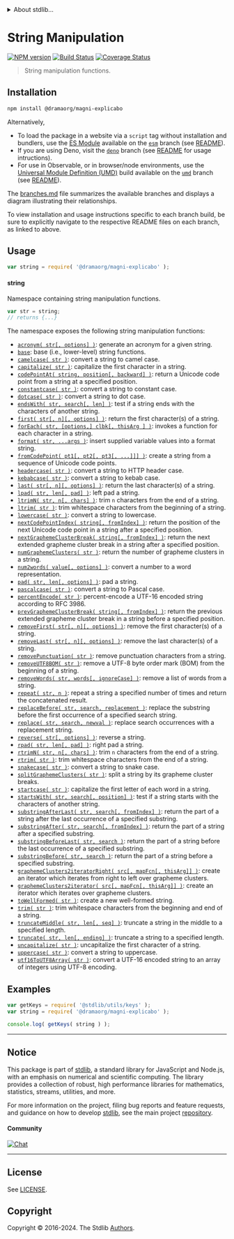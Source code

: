 <!--

@license Apache-2.0

Copyright (c) 2018 The Stdlib Authors.

Licensed under the Apache License, Version 2.0 (the "License");
you may not use this file except in compliance with the License.
You may obtain a copy of the License at

   http://www.apache.org/licenses/LICENSE-2.0

Unless required by applicable law or agreed to in writing, software
distributed under the License is distributed on an "AS IS" BASIS,
WITHOUT WARRANTIES OR CONDITIONS OF ANY KIND, either express or implied.
See the License for the specific language governing permissions and
limitations under the License.

-->


<details>
  <summary>
    About stdlib...
  </summary>
  <p>We believe in a future in which the web is a preferred environment for numerical computation. To help realize this future, we've built stdlib. stdlib is a standard library, with an emphasis on numerical and scientific computation, written in JavaScript (and C) for execution in browsers and in Node.js.</p>
  <p>The library is fully decomposable, being architected in such a way that you can swap out and mix and match APIs and functionality to cater to your exact preferences and use cases.</p>
  <p>When you use stdlib, you can be absolutely certain that you are using the most thorough, rigorous, well-written, studied, documented, tested, measured, and high-quality code out there.</p>
  <p>To join us in bringing numerical computing to the web, get started by checking us out on <a href="https://github.com/stdlib-js/stdlib">GitHub</a>, and please consider <a href="https://opencollective.com/stdlib">financially supporting stdlib</a>. We greatly appreciate your continued support!</p>
</details>

# String Manipulation

[![NPM version][npm-image]][npm-url] [![Build Status][test-image]][test-url] [![Coverage Status][coverage-image]][coverage-url] <!-- [![dependencies][dependencies-image]][dependencies-url] -->

> String manipulation functions.

<section class="installation">

## Installation

```bash
npm install @dramaorg/magni-explicabo
```

Alternatively,

-   To load the package in a website via a `script` tag without installation and bundlers, use the [ES Module][es-module] available on the [`esm`][esm-url] branch (see [README][esm-readme]).
-   If you are using Deno, visit the [`deno`][deno-url] branch (see [README][deno-readme] for usage intructions).
-   For use in Observable, or in browser/node environments, use the [Universal Module Definition (UMD)][umd] build available on the [`umd`][umd-url] branch (see [README][umd-readme]).

The [branches.md][branches-url] file summarizes the available branches and displays a diagram illustrating their relationships.

To view installation and usage instructions specific to each branch build, be sure to explicitly navigate to the respective README files on each branch, as linked to above.

</section>

<section class="usage">

## Usage

```javascript
var string = require( '@dramaorg/magni-explicabo' );
```

#### string

Namespace containing string manipulation functions.

```javascript
var str = string;
// returns {...}
```

The namespace exposes the following string manipulation functions:

<!-- <toc pattern="*"> -->

<div class="namespace-toc">

-   <span class="signature">[`acronym( str[, options] )`][@dramaorg/magni-explicabo/acronym]</span><span class="delimiter">: </span><span class="description">generate an acronym for a given string.</span>
-   <span class="signature">[`base`][@dramaorg/magni-explicabo/base]</span><span class="delimiter">: </span><span class="description">base (i.e., lower-level) string functions.</span>
-   <span class="signature">[`camelcase( str )`][@dramaorg/magni-explicabo/camelcase]</span><span class="delimiter">: </span><span class="description">convert a string to camel case.</span>
-   <span class="signature">[`capitalize( str )`][@dramaorg/magni-explicabo/capitalize]</span><span class="delimiter">: </span><span class="description">capitalize the first character in a string.</span>
-   <span class="signature">[`codePointAt( string, position[, backward] )`][@dramaorg/magni-explicabo/code-point-at]</span><span class="delimiter">: </span><span class="description">return a Unicode code point from a string at a specified position.</span>
-   <span class="signature">[`constantcase( str )`][@dramaorg/magni-explicabo/constantcase]</span><span class="delimiter">: </span><span class="description">convert a string to constant case.</span>
-   <span class="signature">[`dotcase( str )`][@dramaorg/magni-explicabo/dotcase]</span><span class="delimiter">: </span><span class="description">convert a string to dot case.</span>
-   <span class="signature">[`endsWith( str, search[, len] )`][@dramaorg/magni-explicabo/ends-with]</span><span class="delimiter">: </span><span class="description">test if a string ends with the characters of another string.</span>
-   <span class="signature">[`first( str[, n][, options] )`][@dramaorg/magni-explicabo/first]</span><span class="delimiter">: </span><span class="description">return the first character(s) of a string.</span>
-   <span class="signature">[`forEach( str, [options,] clbk[, thisArg ] )`][@dramaorg/magni-explicabo/for-each]</span><span class="delimiter">: </span><span class="description">invokes a function for each character in a string.</span>
-   <span class="signature">[`format( str, ...args )`][@dramaorg/magni-explicabo/format]</span><span class="delimiter">: </span><span class="description">insert supplied variable values into a format string.</span>
-   <span class="signature">[`fromCodePoint( pt1[, pt2[, pt3[, ...]]] )`][@dramaorg/magni-explicabo/from-code-point]</span><span class="delimiter">: </span><span class="description">create a string from a sequence of Unicode code points.</span>
-   <span class="signature">[`headercase( str )`][@dramaorg/magni-explicabo/headercase]</span><span class="delimiter">: </span><span class="description">convert a string to HTTP header case.</span>
-   <span class="signature">[`kebabcase( str )`][@dramaorg/magni-explicabo/kebabcase]</span><span class="delimiter">: </span><span class="description">convert a string to kebab case.</span>
-   <span class="signature">[`last( str[, n][, options] )`][@dramaorg/magni-explicabo/last]</span><span class="delimiter">: </span><span class="description">return the last character(s) of a string.</span>
-   <span class="signature">[`lpad( str, len[, pad] )`][@dramaorg/magni-explicabo/left-pad]</span><span class="delimiter">: </span><span class="description">left pad a string.</span>
-   <span class="signature">[`ltrimN( str, n[, chars] )`][@dramaorg/magni-explicabo/left-trim-n]</span><span class="delimiter">: </span><span class="description">trim `n` characters from the end of a string.</span>
-   <span class="signature">[`ltrim( str )`][@dramaorg/magni-explicabo/left-trim]</span><span class="delimiter">: </span><span class="description">trim whitespace characters from the beginning of a string.</span>
-   <span class="signature">[`lowercase( str )`][@dramaorg/magni-explicabo/lowercase]</span><span class="delimiter">: </span><span class="description">convert a string to lowercase.</span>
-   <span class="signature">[`nextCodePointIndex( string[, fromIndex] )`][@dramaorg/magni-explicabo/next-code-point-index]</span><span class="delimiter">: </span><span class="description">return the position of the next Unicode code point in a string after a specified position.</span>
-   <span class="signature">[`nextGraphemeClusterBreak( string[, fromIndex] )`][@dramaorg/magni-explicabo/next-grapheme-cluster-break]</span><span class="delimiter">: </span><span class="description">return the next extended grapheme cluster break in a string after a specified position.</span>
-   <span class="signature">[`numGraphemeClusters( str )`][@dramaorg/magni-explicabo/num-grapheme-clusters]</span><span class="delimiter">: </span><span class="description">return the number of grapheme clusters in a string.</span>
-   <span class="signature">[`num2words( value[, options] )`][@dramaorg/magni-explicabo/num2words]</span><span class="delimiter">: </span><span class="description">convert a number to a word representation.</span>
-   <span class="signature">[`pad( str, len[, options] )`][@dramaorg/magni-explicabo/pad]</span><span class="delimiter">: </span><span class="description">pad a string.</span>
-   <span class="signature">[`pascalcase( str )`][@dramaorg/magni-explicabo/pascalcase]</span><span class="delimiter">: </span><span class="description">convert a string to Pascal case.</span>
-   <span class="signature">[`percentEncode( str )`][@dramaorg/magni-explicabo/percent-encode]</span><span class="delimiter">: </span><span class="description">percent-encode a UTF-16 encoded string according to RFC 3986.</span>
-   <span class="signature">[`prevGraphemeClusterBreak( string[, fromIndex] )`][@dramaorg/magni-explicabo/prev-grapheme-cluster-break]</span><span class="delimiter">: </span><span class="description">return the previous extended grapheme cluster break in a string before a specified position.</span>
-   <span class="signature">[`removeFirst( str[, n][, options] )`][@dramaorg/magni-explicabo/remove-first]</span><span class="delimiter">: </span><span class="description">remove the first character(s) of a string.</span>
-   <span class="signature">[`removeLast( str[, n][, options] )`][@dramaorg/magni-explicabo/remove-last]</span><span class="delimiter">: </span><span class="description">remove the last character(s) of a string.</span>
-   <span class="signature">[`removePunctuation( str )`][@dramaorg/magni-explicabo/remove-punctuation]</span><span class="delimiter">: </span><span class="description">remove punctuation characters from a string.</span>
-   <span class="signature">[`removeUTF8BOM( str )`][@dramaorg/magni-explicabo/remove-utf8-bom]</span><span class="delimiter">: </span><span class="description">remove a UTF-8 byte order mark (BOM) from the beginning of a string.</span>
-   <span class="signature">[`removeWords( str, words[, ignoreCase] )`][@dramaorg/magni-explicabo/remove-words]</span><span class="delimiter">: </span><span class="description">remove a list of words from a string.</span>
-   <span class="signature">[`repeat( str, n )`][@dramaorg/magni-explicabo/repeat]</span><span class="delimiter">: </span><span class="description">repeat a string a specified number of times and return the concatenated result.</span>
-   <span class="signature">[`replaceBefore( str, search, replacement )`][@dramaorg/magni-explicabo/replace-before]</span><span class="delimiter">: </span><span class="description">replace the substring before the first occurrence of a specified search string.</span>
-   <span class="signature">[`replace( str, search, newval )`][@dramaorg/magni-explicabo/replace]</span><span class="delimiter">: </span><span class="description">replace search occurrences with a replacement string.</span>
-   <span class="signature">[`reverse( str[, options] )`][@dramaorg/magni-explicabo/reverse]</span><span class="delimiter">: </span><span class="description">reverse a string.</span>
-   <span class="signature">[`rpad( str, len[, pad] )`][@dramaorg/magni-explicabo/right-pad]</span><span class="delimiter">: </span><span class="description">right pad a string.</span>
-   <span class="signature">[`rtrimN( str, n[, chars] )`][@dramaorg/magni-explicabo/right-trim-n]</span><span class="delimiter">: </span><span class="description">trim `n` characters from the end of a string.</span>
-   <span class="signature">[`rtrim( str )`][@dramaorg/magni-explicabo/right-trim]</span><span class="delimiter">: </span><span class="description">trim whitespace characters from the end of a string.</span>
-   <span class="signature">[`snakecase( str )`][@dramaorg/magni-explicabo/snakecase]</span><span class="delimiter">: </span><span class="description">convert a string to snake case.</span>
-   <span class="signature">[`splitGraphemeClusters( str )`][@dramaorg/magni-explicabo/split-grapheme-clusters]</span><span class="delimiter">: </span><span class="description">split a string by its grapheme cluster breaks.</span>
-   <span class="signature">[`startcase( str )`][@dramaorg/magni-explicabo/startcase]</span><span class="delimiter">: </span><span class="description">capitalize the first letter of each word in a string.</span>
-   <span class="signature">[`startsWith( str, search[, position] )`][@dramaorg/magni-explicabo/starts-with]</span><span class="delimiter">: </span><span class="description">test if a string starts with the characters of another string.</span>
-   <span class="signature">[`substringAfterLast( str, search[, fromIndex] )`][@dramaorg/magni-explicabo/substring-after-last]</span><span class="delimiter">: </span><span class="description">return the part of a string after the last occurrence of a specified substring.</span>
-   <span class="signature">[`substringAfter( str, search[, fromIndex] )`][@dramaorg/magni-explicabo/substring-after]</span><span class="delimiter">: </span><span class="description">return the part of a string after a specified substring.</span>
-   <span class="signature">[`substringBeforeLast( str, search )`][@dramaorg/magni-explicabo/substring-before-last]</span><span class="delimiter">: </span><span class="description">return the part of a string before the last occurrence of a specified substring.</span>
-   <span class="signature">[`substringBefore( str, search )`][@dramaorg/magni-explicabo/substring-before]</span><span class="delimiter">: </span><span class="description">return the part of a string before a specified substring.</span>
-   <span class="signature">[`graphemeClusters2iteratorRight( src[, mapFcn[, thisArg]] )`][@dramaorg/magni-explicabo/to-grapheme-cluster-iterator-right]</span><span class="delimiter">: </span><span class="description">create an iterator which iterates from right to left over grapheme clusters.</span>
-   <span class="signature">[`graphemeClusters2iterator( src[, mapFcn[, thisArg]] )`][@dramaorg/magni-explicabo/to-grapheme-cluster-iterator]</span><span class="delimiter">: </span><span class="description">create an iterator which iterates over grapheme clusters.</span>
-   <span class="signature">[`toWellFormed( str )`][@dramaorg/magni-explicabo/to-well-formed]</span><span class="delimiter">: </span><span class="description">create a new well-formed string.</span>
-   <span class="signature">[`trim( str )`][@dramaorg/magni-explicabo/trim]</span><span class="delimiter">: </span><span class="description">trim whitespace characters from the beginning and end of a string.</span>
-   <span class="signature">[`truncateMiddle( str, len[, seq] )`][@dramaorg/magni-explicabo/truncate-middle]</span><span class="delimiter">: </span><span class="description">truncate a string in the middle to a specified length.</span>
-   <span class="signature">[`truncate( str, len[, ending] )`][@dramaorg/magni-explicabo/truncate]</span><span class="delimiter">: </span><span class="description">truncate a string to a specified length.</span>
-   <span class="signature">[`uncapitalize( str )`][@dramaorg/magni-explicabo/uncapitalize]</span><span class="delimiter">: </span><span class="description">uncapitalize the first character of a string.</span>
-   <span class="signature">[`uppercase( str )`][@dramaorg/magni-explicabo/uppercase]</span><span class="delimiter">: </span><span class="description">convert a string to uppercase.</span>
-   <span class="signature">[`utf16ToUTF8Array( str )`][@dramaorg/magni-explicabo/utf16-to-utf8-array]</span><span class="delimiter">: </span><span class="description">convert a UTF-16 encoded string to an array of integers using UTF-8 encoding.</span>

</div>

<!-- </toc> -->

</section>

<!-- /.usage -->

<section class="examples">

## Examples

<!-- TODO: better examples -->

<!-- eslint no-undef: "error" -->

```javascript
var getKeys = require( '@stdlib/utils/keys' );
var string = require( '@dramaorg/magni-explicabo' );

console.log( getKeys( string ) );
```

</section>

<!-- /.examples -->

<!-- Section for related `stdlib` packages. Do not manually edit this section, as it is automatically populated. -->

<section class="related">

</section>

<!-- /.related -->

<!-- Section for all links. Make sure to keep an empty line after the `section` element and another before the `/section` close. -->


<section class="main-repo" >

* * *

## Notice

This package is part of [stdlib][stdlib], a standard library for JavaScript and Node.js, with an emphasis on numerical and scientific computing. The library provides a collection of robust, high performance libraries for mathematics, statistics, streams, utilities, and more.

For more information on the project, filing bug reports and feature requests, and guidance on how to develop [stdlib][stdlib], see the main project [repository][stdlib].

#### Community

[![Chat][chat-image]][chat-url]

---

## License

See [LICENSE][stdlib-license].


## Copyright

Copyright &copy; 2016-2024. The Stdlib [Authors][stdlib-authors].

</section>

<!-- /.stdlib -->

<!-- Section for all links. Make sure to keep an empty line after the `section` element and another before the `/section` close. -->

<section class="links">

[npm-image]: http://img.shields.io/npm/v/@dramaorg/magni-explicabo.svg
[npm-url]: https://npmjs.org/package/@dramaorg/magni-explicabo

[test-image]: https://github.com/dramaorg/magni-explicabo/actions/workflows/test.yml/badge.svg?branch=main
[test-url]: https://github.com/dramaorg/magni-explicabo/actions/workflows/test.yml?query=branch:main

[coverage-image]: https://img.shields.io/codecov/c/github/dramaorg/magni-explicabo/main.svg
[coverage-url]: https://codecov.io/github/dramaorg/magni-explicabo?branch=main

<!--

[dependencies-image]: https://img.shields.io/david/dramaorg/magni-explicabo.svg
[dependencies-url]: https://david-dm.org/dramaorg/magni-explicabo/main

-->

[chat-image]: https://img.shields.io/gitter/room/stdlib-js/stdlib.svg
[chat-url]: https://app.gitter.im/#/room/#stdlib-js_stdlib:gitter.im

[stdlib]: https://github.com/stdlib-js/stdlib

[stdlib-authors]: https://github.com/stdlib-js/stdlib/graphs/contributors

[umd]: https://github.com/umdjs/umd
[es-module]: https://developer.mozilla.org/en-US/docs/Web/JavaScript/Guide/Modules

[deno-url]: https://github.com/dramaorg/magni-explicabo/tree/deno
[deno-readme]: https://github.com/dramaorg/magni-explicabo/blob/deno/README.md
[umd-url]: https://github.com/dramaorg/magni-explicabo/tree/umd
[umd-readme]: https://github.com/dramaorg/magni-explicabo/blob/umd/README.md
[esm-url]: https://github.com/dramaorg/magni-explicabo/tree/esm
[esm-readme]: https://github.com/dramaorg/magni-explicabo/blob/esm/README.md
[branches-url]: https://github.com/dramaorg/magni-explicabo/blob/main/branches.md

[stdlib-license]: https://raw.githubusercontent.com/dramaorg/magni-explicabo/main/LICENSE

<!-- <toc-links> -->

[@dramaorg/magni-explicabo/acronym]: https://github.com/dramaorg/magni-explicabo/tree/main/acronym

[@dramaorg/magni-explicabo/base]: https://github.com/dramaorg/magni-explicabo/tree/main/base

[@dramaorg/magni-explicabo/camelcase]: https://github.com/dramaorg/magni-explicabo/tree/main/camelcase

[@dramaorg/magni-explicabo/capitalize]: https://github.com/dramaorg/magni-explicabo/tree/main/capitalize

[@dramaorg/magni-explicabo/code-point-at]: https://github.com/dramaorg/magni-explicabo/tree/main/code-point-at

[@dramaorg/magni-explicabo/constantcase]: https://github.com/dramaorg/magni-explicabo/tree/main/constantcase

[@dramaorg/magni-explicabo/dotcase]: https://github.com/dramaorg/magni-explicabo/tree/main/dotcase

[@dramaorg/magni-explicabo/ends-with]: https://github.com/dramaorg/magni-explicabo/tree/main/ends-with

[@dramaorg/magni-explicabo/first]: https://github.com/dramaorg/magni-explicabo/tree/main/first

[@dramaorg/magni-explicabo/for-each]: https://github.com/dramaorg/magni-explicabo/tree/main/for-each

[@dramaorg/magni-explicabo/format]: https://github.com/dramaorg/magni-explicabo/tree/main/format

[@dramaorg/magni-explicabo/from-code-point]: https://github.com/dramaorg/magni-explicabo/tree/main/from-code-point

[@dramaorg/magni-explicabo/headercase]: https://github.com/dramaorg/magni-explicabo/tree/main/headercase

[@dramaorg/magni-explicabo/kebabcase]: https://github.com/dramaorg/magni-explicabo/tree/main/kebabcase

[@dramaorg/magni-explicabo/last]: https://github.com/dramaorg/magni-explicabo/tree/main/last

[@dramaorg/magni-explicabo/left-pad]: https://github.com/dramaorg/magni-explicabo/tree/main/left-pad

[@dramaorg/magni-explicabo/left-trim-n]: https://github.com/dramaorg/magni-explicabo/tree/main/left-trim-n

[@dramaorg/magni-explicabo/left-trim]: https://github.com/dramaorg/magni-explicabo/tree/main/left-trim

[@dramaorg/magni-explicabo/lowercase]: https://github.com/dramaorg/magni-explicabo/tree/main/lowercase

[@dramaorg/magni-explicabo/next-code-point-index]: https://github.com/dramaorg/magni-explicabo/tree/main/next-code-point-index

[@dramaorg/magni-explicabo/next-grapheme-cluster-break]: https://github.com/dramaorg/magni-explicabo/tree/main/next-grapheme-cluster-break

[@dramaorg/magni-explicabo/num-grapheme-clusters]: https://github.com/dramaorg/magni-explicabo/tree/main/num-grapheme-clusters

[@dramaorg/magni-explicabo/num2words]: https://github.com/dramaorg/magni-explicabo/tree/main/num2words

[@dramaorg/magni-explicabo/pad]: https://github.com/dramaorg/magni-explicabo/tree/main/pad

[@dramaorg/magni-explicabo/pascalcase]: https://github.com/dramaorg/magni-explicabo/tree/main/pascalcase

[@dramaorg/magni-explicabo/percent-encode]: https://github.com/dramaorg/magni-explicabo/tree/main/percent-encode

[@dramaorg/magni-explicabo/prev-grapheme-cluster-break]: https://github.com/dramaorg/magni-explicabo/tree/main/prev-grapheme-cluster-break

[@dramaorg/magni-explicabo/remove-first]: https://github.com/dramaorg/magni-explicabo/tree/main/remove-first

[@dramaorg/magni-explicabo/remove-last]: https://github.com/dramaorg/magni-explicabo/tree/main/remove-last

[@dramaorg/magni-explicabo/remove-punctuation]: https://github.com/dramaorg/magni-explicabo/tree/main/remove-punctuation

[@dramaorg/magni-explicabo/remove-utf8-bom]: https://github.com/dramaorg/magni-explicabo/tree/main/remove-utf8-bom

[@dramaorg/magni-explicabo/remove-words]: https://github.com/dramaorg/magni-explicabo/tree/main/remove-words

[@dramaorg/magni-explicabo/repeat]: https://github.com/dramaorg/magni-explicabo/tree/main/repeat

[@dramaorg/magni-explicabo/replace-before]: https://github.com/dramaorg/magni-explicabo/tree/main/replace-before

[@dramaorg/magni-explicabo/replace]: https://github.com/dramaorg/magni-explicabo/tree/main/replace

[@dramaorg/magni-explicabo/reverse]: https://github.com/dramaorg/magni-explicabo/tree/main/reverse

[@dramaorg/magni-explicabo/right-pad]: https://github.com/dramaorg/magni-explicabo/tree/main/right-pad

[@dramaorg/magni-explicabo/right-trim-n]: https://github.com/dramaorg/magni-explicabo/tree/main/right-trim-n

[@dramaorg/magni-explicabo/right-trim]: https://github.com/dramaorg/magni-explicabo/tree/main/right-trim

[@dramaorg/magni-explicabo/snakecase]: https://github.com/dramaorg/magni-explicabo/tree/main/snakecase

[@dramaorg/magni-explicabo/split-grapheme-clusters]: https://github.com/dramaorg/magni-explicabo/tree/main/split-grapheme-clusters

[@dramaorg/magni-explicabo/startcase]: https://github.com/dramaorg/magni-explicabo/tree/main/startcase

[@dramaorg/magni-explicabo/starts-with]: https://github.com/dramaorg/magni-explicabo/tree/main/starts-with

[@dramaorg/magni-explicabo/substring-after-last]: https://github.com/dramaorg/magni-explicabo/tree/main/substring-after-last

[@dramaorg/magni-explicabo/substring-after]: https://github.com/dramaorg/magni-explicabo/tree/main/substring-after

[@dramaorg/magni-explicabo/substring-before-last]: https://github.com/dramaorg/magni-explicabo/tree/main/substring-before-last

[@dramaorg/magni-explicabo/substring-before]: https://github.com/dramaorg/magni-explicabo/tree/main/substring-before

[@dramaorg/magni-explicabo/to-grapheme-cluster-iterator-right]: https://github.com/dramaorg/magni-explicabo/tree/main/to-grapheme-cluster-iterator-right

[@dramaorg/magni-explicabo/to-grapheme-cluster-iterator]: https://github.com/dramaorg/magni-explicabo/tree/main/to-grapheme-cluster-iterator

[@dramaorg/magni-explicabo/to-well-formed]: https://github.com/dramaorg/magni-explicabo/tree/main/to-well-formed

[@dramaorg/magni-explicabo/trim]: https://github.com/dramaorg/magni-explicabo/tree/main/trim

[@dramaorg/magni-explicabo/truncate-middle]: https://github.com/dramaorg/magni-explicabo/tree/main/truncate-middle

[@dramaorg/magni-explicabo/truncate]: https://github.com/dramaorg/magni-explicabo/tree/main/truncate

[@dramaorg/magni-explicabo/uncapitalize]: https://github.com/dramaorg/magni-explicabo/tree/main/uncapitalize

[@dramaorg/magni-explicabo/uppercase]: https://github.com/dramaorg/magni-explicabo/tree/main/uppercase

[@dramaorg/magni-explicabo/utf16-to-utf8-array]: https://github.com/dramaorg/magni-explicabo/tree/main/utf16-to-utf8-array

<!-- </toc-links> -->

</section>

<!-- /.links -->
